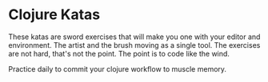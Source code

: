 Clojure Katas
=============

These katas are sword exercises that will make you one with your editor and environment. The artist and the brush moving as a single tool. The exercises are not hard, that's not the point. The point is to code like the wind.


Practice daily to commit your clojure workflow to muscle memory. 

